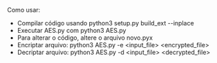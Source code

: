 Como usar:

- Compilar código usando python3 setup.py build_ext --inplace
- Executar AES.py com python3 AES.py
- Para alterar o código, altere o arquivo novo.pyx
- Encriptar arquivo: python3 AES.py -e <input_file> <encrypted_file>
- Decriptar arquivo: python3 AES.py -d <input_file> <decrypted_file>
